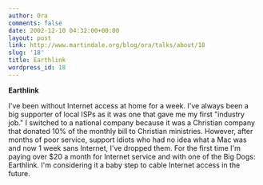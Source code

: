 ```yaml
---
author: Ora
comments: false
date: 2002-12-10 04:32:00+00:00
layout: post
link: http://www.martindale.org/blog/ora/talks/about/18
slug: '18'
title: Earthlink
wordpress_id: 18
---
```


**Earthlink**
  
I've been without Internet access at home for a week. I've always been a big supporter of local ISPs as it was one that gave me my first "industry job." I switched to a national company because it was a Christian company that donated 10% of the monthly bill to Christian ministries. However, after months of poor service, support idiots who had no idea what a Mac was and now 1 week sans Internet, I've dropped them. For the first time I'm paying over $20 a month for Internet service and with one of the Big Dogs: Earthlink. I'm considering it a baby step to cable Internet access in the future.
